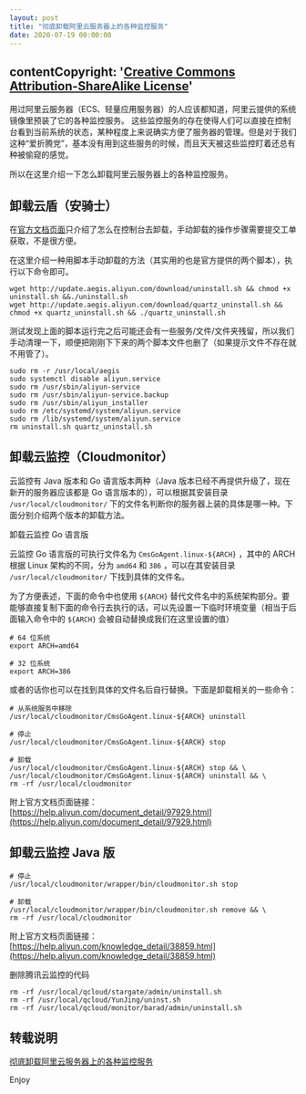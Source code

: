 ```yaml
---
layout: post
title: "彻底卸载阿里云服务器上的各种监控服务"
date: 2020-07-19 00:00:00
---
```


## contentCopyright: '[Creative Commons Attribution-ShareAlike License](https://en.wikipedia.org/wiki/Wikipedia:Text_of_Creative_Commons_Attribution-ShareAlike_3.0_Unported_License)'

用过阿里云服务器（ECS、轻量应用服务器）的人应该都知道，阿里云提供的系统镜像里预装了它的各种监控服务。
这些监控服务的存在使得人们可以直接在控制台看到当前系统的状态，某种程度上来说确实方便了服务器的管理。但是对于我们这种“爱折腾党”，基本没有用到这些服务的时候，而且天天被这些监控盯着还总有种被偷窥的感觉。

所以在这里介绍一下怎么卸载阿里云服务器上的各种监控服务。

## 卸载云盾（安骑士）

在[官方文档页面](https://help.aliyun.com/document_detail/31777.html)只介绍了怎么在控制台去卸载，手动卸载的操作步骤需要提交工单获取，不是很方便。

在这里介绍一种用脚本手动卸载的方法（其实用的也是官方提供的两个脚本），执行以下命令即可。

```
wget http://update.aegis.aliyun.com/download/uninstall.sh && chmod +x uninstall.sh &&./uninstall.sh
wget http://update.aegis.aliyun.com/download/quartz_uninstall.sh && chmod +x quartz_uninstall.sh && ./quartz_uninstall.sh
```

测试发现上面的脚本运行完之后可能还会有一些服务/文件/文件夹残留，所以我们手动清理一下，顺便把刚刚下下来的两个脚本文件也删了（如果提示文件不存在就不用管了）。

```
sudo rm -r /usr/local/aegis
sudo systemctl disable aliyun.service
sudo rm /usr/sbin/aliyun-service
sudo rm /usr/sbin/aliyun-service.backup
sudo rm /usr/sbin/aliyun_installer
sudo rm /etc/systemd/system/aliyun.service
sudo rm /lib/systemd/system/aliyun.service
rm uninstall.sh quartz_uninstall.sh
```

## 卸载云监控（Cloudmonitor）

云监控有 Java 版本和 Go 语言版本两种（Java 版本已经不再提供升级了，现在新开的服务器应该都是 Go 语言版本的），可以根据其安装目录 `/usr/local/cloudmonitor/` 下的文件名判断你的服务器上装的具体是哪一种。下面分别介绍两个版本的卸载方法。

卸载云监控 Go 语言版

云监控 Go 语言版的可执行文件名为 `CmsGoAgent.linux-${ARCH}` ，其中的 ARCH 根据 Linux 架构的不同，分为 `amd64` 和 `386` ，可以在其安装目录 `/usr/local/cloudmonitor/` 下找到具体的文件名。

为了方便表述，下面的命令中也使用 `${ARCH}` 替代文件名中的系统架构部分。要能够直接复制下面的命令行去执行的话，可以先设置一下临时环境变量（相当于后面输入命令中的 `${ARCH}` 会被自动替换成我们在这里设置的值）

```
# 64 位系统
export ARCH=amd64

# 32 位系统
export ARCH=386
```

或者的话你也可以在找到具体的文件名后自行替换。下面是卸载相关的一些命令：

```
# 从系统服务中移除
/usr/local/cloudmonitor/CmsGoAgent.linux-${ARCH} uninstall

# 停止
/usr/local/cloudmonitor/CmsGoAgent.linux-${ARCH} stop

# 卸载
/usr/local/cloudmonitor/CmsGoAgent.linux-${ARCH} stop && \
/usr/local/cloudmonitor/CmsGoAgent.linux-${ARCH} uninstall && \
rm -rf /usr/local/cloudmonitor
```

附上官方文档页面链接：[https://help.aliyun.com/document_detail/97929.html](https://help.aliyun.com/document_detail/97929.html)

## 卸载云监控 Java 版

```
# 停止
/usr/local/cloudmonitor/wrapper/bin/cloudmonitor.sh stop

# 卸载
/usr/local/cloudmonitor/wrapper/bin/cloudmonitor.sh remove && \
rm -rf /usr/local/cloudmonitor
```

附上官方文档页面链接：[https://help.aliyun.com/knowledge_detail/38859.html](https://help.aliyun.com/knowledge_detail/38859.html)

删除腾讯云监控的代码

```
rm -rf /usr/local/qcloud/stargate/admin/uninstall.sh
rm -rf /usr/local/qcloud/YunJing/uninst.sh
rm -rf /usr/local/qcloud/monitor/barad/admin/uninstall.sh
```

## 转载说明

[彻底卸载阿里云服务器上的各种监控服务](https://xirikm.net/2019/331-1.html)

Enjoy

